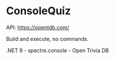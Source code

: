 # ConsoleQuiz

API: https://opentdb.com/

Build and execute, no commands.

.NET 9 - spectre.console - Open Trivia DB
